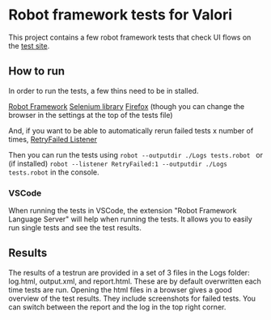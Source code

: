 # Robot framework tests for Valori
This project contains a few robot framework tests that check UI flows on the [test site](https://practicesoftwaretesting.com/).

## How to run
In order to run the tests, a few thins need to be in stalled.

[Robot Framework](https://robotframework.org/robotframework/latest/RobotFrameworkUserGuide.html#toc-entry-227)
[Selenium library](https://github.com/robotframework/SeleniumLibrary)
[Firefox](https://www.mozilla.org/nl/firefox/new/) (though you can change the browser in the settings at the top of the tests file)

And, if you want to be able to automatically rerun failed tests x number of times, 
[RetryFailed Listener](https://docs.robotframework.org/docs/flaky_tests#retryfailed-listener)

Then you can run the tests using `robot --outputdir ./Logs tests.robot ` or (if installed) `robot --listener RetryFailed:1 --outputdir ./Logs tests.robot` in the console.

### VSCode

When running the tests in VSCode, the extension "Robot Framework Language Server" will help when running the tests.
It allows you to easily run single tests and see the test results.

## Results

The results of a testrun are provided in a set of 3 files in the Logs folder: log.html, output.xml, and report.html. These are by default overwritten each time tests are run.
Opening the html files in a browser gives a good overview of the test results. They include screenshots for failed tests. You can switch between the report and the log in the top right corner.